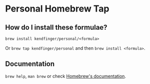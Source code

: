 # Personal Homebrew Tap

## How do I install these formulae?

`brew install kendfinger/personal/<formula>`

Or `brew tap kendfinger/personal` and then `brew install <formula>`.

## Documentation

`brew help`, `man brew` or check [Homebrew's documentation](https://docs.brew.sh).
